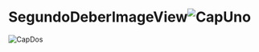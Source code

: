 # SegundoDeberImageView![CapUno](https://user-images.githubusercontent.com/69564165/122485801-623e5780-cf9d-11eb-9515-d1d500a6071a.jpeg)
![CapDos](https://user-images.githubusercontent.com/69564165/122485809-65d1de80-cf9d-11eb-983f-010f5a5579b2.jpeg)

